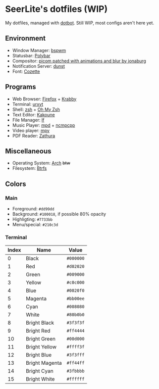 # SeerLite's dotfiles (WIP)
My dotfiles, managed with [dotbot](https://github.com/anishathalye/dotbot).
Still WIP, most configs aren't here yet.

## Environment
* Window Manager: [bspwm](https://github.com/baskerville/bspwm)
* Statusbar: [Polybar](https://polybar.github.io/)
* Compositor: [picom patched with animations and blur by jonaburg](https://github.com/jonaburg/picom)
* Notification Server: [dunst](https://dunst-project.org/)
* Font: [Cozette](https://github.com/slavfox/Cozette)

## Programs
* Web Browser: [Firefox](https://www.mozilla.org/firefox/new/) + [Krabby](https://krabby.netlify.app/)
* Terminal: [urxvt](http://software.schmorp.de/pkg/rxvt-unicode.html)
* Shell: [zsh](https://www.zsh.org/) + [Oh My Zsh](https://ohmyz.sh/)
* Text Editor: [Kakoune](https://kakoune.org)
* File Manager: [lf](https://github.com/gokcehan/lf)
* Music Player: [mpd](https://www.musicpd.org/) + [ncmpcpp](https://rybczak.net/ncmpcpp/)
* Video player: [mpv](https://mpv.io/)
* PDF Reader: [Zathura](https://pwmt.org/projects/zathura/)

## Miscellaneous
* Operating System: [Arch](https://www.archlinux.org/) ~~btw~~
* Filesystem: [Btrfs](https://btrfs.wiki.kernel.org/)
 
## Colors
### Main
* Foreground: `#dd99dd`
* Background: `#100018`, if possible 80% opacity
* Highligting: `#7733bb`
* Menu/special: `#210c3d`
### Terminal
| Index | Name           | Value     |
|-------|----------------|-----------|
| 0     | Black          | `#000000` |
| 1     | Red            | `#d02020` |
| 2     | Green          | `#009000` |
| 3     | Yellow         | `#c0c000` |
| 4     | Blue           | `#0020f0` |
| 5     | Magenta        | `#bb00ee` |
| 6     | Cyan           | `#008080` |
| 7     | White          | `#80b0b0` |
| 8     | Bright Black   | `#3f3f3f` |
| 9     | Bright Red     | `#ff4444` |
| 10    | Bright Green   | `#00d000` |
| 11    | Bright Yellow  | `#ffff3f` |
| 12    | Bright Blue    | `#3f3fff` |
| 13    | Bright Magenta | `#ff44ff` |
| 14    | Bright Cyan    | `#3fbbbb` |
| 15    | Bright White   | `#ffffff` |
